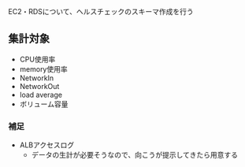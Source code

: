 EC2・RDSについて、ヘルスチェックのスキーマ作成を行う

## 集計対象
- CPU使用率
- memory使用率
- NetworkIn
- NetworkOut
- load average
- ボリューム容量

### 補足
- ALBアクセスログ
	- データの生計が必要そうなので、向こうが提示してきたら用意する